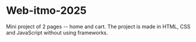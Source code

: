 # Web-itmo-2025

Mini project of 2 pages -- home and cart. The project is made in HTML, CSS and JavaScript without using frameworks.
